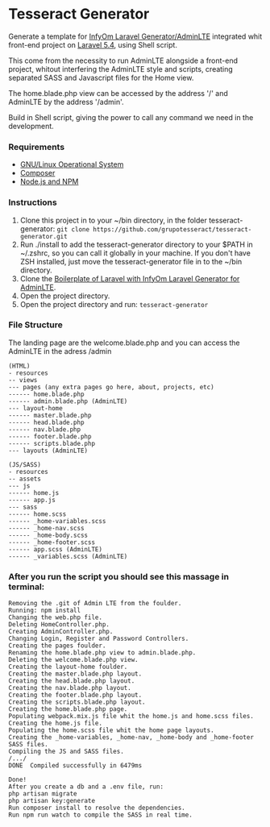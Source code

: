 # Tesseract Generator
Generate a template for [InfyOm Laravel Generator/AdminLTE](http://labs.infyom.com/laravelgenerator/) integrated whit front-end project on [Laravel 5.4](https://laravel.com/), using Shell script.

This come from the necessity to run AdminLTE alongside a front-end project, whitout interfering the AdminLTE style and scripts, creating separated SASS and Javascript files for the Home view.

The home.blade.php view can be accessed by the address '/' and AdminLTE by the address '/admin'.

Build in Shell script, giving the power to call any command we need in the development.

### Requirements
- [GNU/Linux Operational System](https://www.ubuntu.com/)
- [Composer](https://getcomposer.org/)
- [Node.js and NPM](https://nodejs.org/en/)

### Instructions
1. Clone this project in to your ~/bin directory, in the folder tesseract-generator:
   `git clone https://github.com/grupotesseract/tesseract-generator.git` 
2. Run ./install to add the tesseract-generator directory to your $PATH in ~/.zshrc, so you can call it globally in your machine.
   If you don't have ZSH installed, just move the tesseract-generator file in to the ~/bin directory.
3. Clone the [Boilerplate of Laravel with InfyOm Laravel Generator for AdminLTE](https://github.com/InfyOmLabs/adminlte-generator/tree/5.4).
4. Open the project directory.
5. Open the project directory and run: `tesseract-generator` 

### File Structure
The landing page are the welcome.blade.php and you can access the AdminLTE in the adress /admin

```
(HTML)
- resources
-- views
--- pages (any extra pages go here, about, projects, etc)
------ home.blade.php
------ admin.blade.php (AdminLTE)
--- layout-home
------ master.blade.php
------ head.blade.php
------ nav.blade.php
------ footer.blade.php
------ scripts.blade.php
--- layouts (AdminLTE)
```
```
(JS/SASS)
- resources
-- assets
--- js
------ home.js
------ app.js
--- sass
------ home.scss
------ _home-variables.scss
------ _home-nav.scss
------ _home-body.scss
------ _home-footer.scss
------ app.scss (AdminLTE)
------ _variables.scss (AdminLTE)
```

### After you run the script you should see this massage in terminal:
```
Removing the .git of Admin LTE from the foulder.
Running: npm install
Changing the web.php file.
Deleting HomeController.php.
Creating AdminController.php.
Changing Login, Register and Password Controllers.
Creating the pages foulder.
Renaming the home.blade.php view to admin.blade.php.
Deleting the welcome.blade.php view.
Creating the layout-home foulder.
Creating the master.blade.php layout.
Creating the head.blade.php layout.
Creating the nav.blade.php layout.
Creating the footer.blade.php layout.
Creating the scripts.blade.php layout.
Creating the home.blade.php page.
Populating webpack.mix.js file whit the home.js and home.scss files.
Creating the home.js file.
Populating the home.scss file whit the home page layouts.
Creating the _home-variables, _home-nav, _home-body and _home-footer SASS files.
Compiling the JS and SASS files.
/.../
DONE  Compiled successfully in 6479ms

Done!
After you create a db and a .env file, run:
php artisan migrate
php artisan key:generate
Run composer install to resolve the dependencies.
Run npm run watch to compile the SASS in real time.
```
